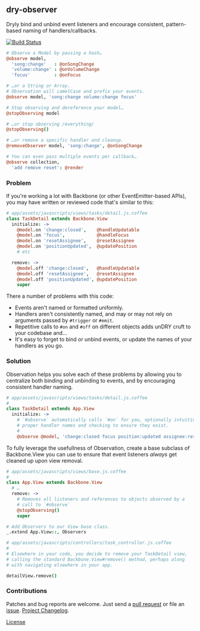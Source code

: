 ## dry-observer
Dryly bind and unbind event listeners and encourage consistent,
pattern-based naming of handlers/callbacks.

[![Build Status](https://secure.travis-ci.org/arbales/dry-observer.png)](http://travis-ci.org/arbales/dry-observer)

```coffeescript
# Observe a Model by passing a hash…
@observe model,
  'song:change'   : @onSongChange
  'volume:change' : @onVolumeChange
  'focus'         : @onFocus

# …or a String or Array.
# Observation will camelCase and prefix your events.
@observe model, 'song:change volume:change focus'

# Stop observing and dereference your model…
@stopObserving model

# …or stop observing /everything/
@stopObserving()

# …or remove a specific handler and cleanup.
@removeObserver model, 'song:change', @onSongChange

# You can even pass multiple events per callback…
@observe collection, 
  'add remove reset': @render

```

### Problem
If you're working a lot with Backbone (or other EventEmitter-based
APIs), you may have written or reviewed code that's similar to this:

```coffeescript
# app/assets/javascripts/views/tasks/detail.js.coffee
class TaskDetail extends Backbone.View
  initialize: ->
    @model.on 'change:closed',    @handleUpdatable
    @model.on 'focus',            @handleFocus
    @model.on 'resetAssignee',    @resetAssignee
    @model.on 'positionUpdated',  @updatePosition
    # etc

  remove: ->
    @model.off 'change:closed',   @handleUpdatable
    @model.off 'resetAssignee',   @resetAssignee
    @model.off 'positionUpdated', @updatePosition
    super
```

There a number of problems with this code:

* Events aren't named or formatted uniformly.
* Handlers aren't consistently named, and may or may not rely on arguments passed
  by `#trigger` or `#emit`.
* Repetitive calls to `#on` and `#off` on different objects adds unDRY
  cruft to your codebase and…
* It's easy to forget to bind or unbind events, or update the names of
  your handlers as you go.

### Solution

Observation helps you solve each of these problems by allowing you to
centralize both binding and unbinding to events, and by encouraging
consistent handler naming.

```coffeescript
# app/assets/javascripts/views/tasks/detail.js.coffee
#
class TaskDetail extends App.View
  initialize: ->
    # `#observe` automatically calls `#on` for you, optionally intuiting
    # proper handler names and checking to ensure they exist.
    #
    @observe @model, 'change:closed focus position:updated assignee:reset'
```

To fully leverage the usefullness of Observation, create a base subclass
of Backbone.View you can use to ensure that event listeners
*always* get cleaned up upon view removal.

```coffeescript
# app/assets/javascripts/views/base.js.coffee
#
class App.View extends Backbone.View
  # …
  remove: ->
    # Removes all listeners and references to objects observed by a
    # call to `#observe`
    @stopObserving()
    super

# Add Observers to our View base class.
_.extend App.View::, Observers

# app/assets/javascripts/controllers/task_controller.js.coffee
#
# Elsewhere in your code, you decide to remove your TaskDetail view,
# calling the standard Backbone.View#remove() method, perhaps along
# with navigating elsewhere in your app.

detailView.remove()
```

### Contributions

Patches and bug reports are welcome. Just send a [pull request][pullrequests] or
file an [issue][issues]. [Project Changelog][changelog].

[License][license]

[pullrequests]:         https://github.com/arbales/observation.coffee/pulls
[issues]:               https://github.com/arbales/observation.coffee/issues
[changelog]:            https://github.com/arbales/observation.coffee/blob/master/CHANGELOG.md
[license]:              https://github.com/arbales/observation.coffee/blob/master/LICENSE
